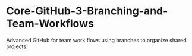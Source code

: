 # Core-GitHub-3-Branching-and-Team-Workflows

Advanced GitHub for team work flows using branches to organize shared projects. 
